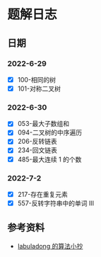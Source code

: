 # 题解日志

## 日期

### 2022-6-29
- [x] 100-相同的树
- [x] 101-对称二叉树 

### 2022-6-30
- [x] 053-最大子数组和
- [x] 094-二叉树的中序遍历
- [x] 206-反转链表 
- [x] 234-回文链表
- [x] 485-最大连续 1 的个数 

### 2022-7-2
- [x] 217-存在重复元素
- [x] 557-反转字符串中的单词 III

## 参考资料
- [labuladong 的算法小抄](https://labuladong.github.io/algo/)

